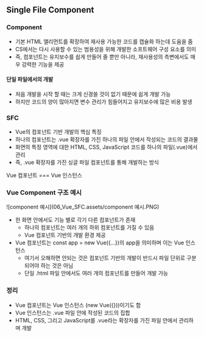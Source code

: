 ## Single File Component

### Component

- 기본 HTML 앨리먼트를 확장하여 재사용 가능한 코드를 캡슐화 하는데 도움을 줌
- CS에서는 다시 사용할 수 있는 범용성을 위해 개발한 소프트웨어 구성 요소를 의미
- 즉, 컴포넌트는 유지보수를 쉽게 만들어 줄 뿐만 아니라, 재사용성의 측변에서도 매우 강력한 기능을 제공

#### 단일 파일에서의 개발

- 처음 개발을 시작 할 때는 크게 신경쓸 것이 없기 때문에 쉽게 개발 가능
- 하지만 코드의 양이 많아지면 변수 관리가 힘들어지고 유지보수에 많은 비용 발생 

### SFC

- Vue의 컴포넌트 기반 개발의 핵심 특징
- 하나의 컴포넌트는 .vue 확장자를 가진 하나의 파일 안에서 작성되는 코드의 결과물
- 화면의 특정 영역에 대한 HTML, CSS, JavaScript 코드를 하나의 파일(.vue)에서 관리
- 즉, .vue 확장자를 가진 싱글 파일 컴포넌트를 통해 개발하는 방식

Vue 컴포넌트 === Vue 인스턴스



### Vue Component 구조 예시

![component 예시](06_Vue_SFC.assets/component 예시.PNG)

- 한 화면 안에서도 기능 별로 각기 다른 컴포넌트가 존재
  - 하나의 컴포넌트는 여러 개의 하위 컴포넌트를 가질 수 있음
  - Vue 컴포넌트 기반의 개발 환경 제공
- Vue 컴포넌트는 const app = new Vue({...})의 app을 의미하며 이는 Vue 인스턴스 
  - 여기서 오해하면 안되는 것은 컴포넌트 기반의 개발이 반드시 파일 단위로 구분되어야 하는 것은 아님
  - 단일 .html 파일 안에서도 여러 개의 컴포넌트를 만들어 개발 가능                                                                                                                                                                                                                                                    

### 정리

- Vue 컴포넌트는 Vue 인스턴스 (new Vue({}))이기도 함
- Vue 인스턴스는 .vue 파일 안에 작성된 코드의 집합
- HTML, CSS, 그리고 JavaScript를 .vue라는 확장자를 가진 파일 안에서 관리하며 개발 
